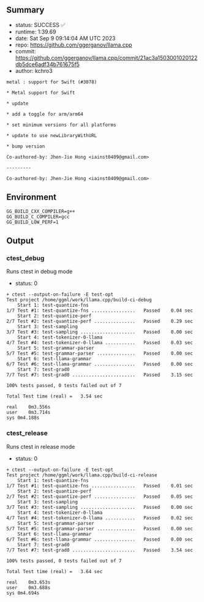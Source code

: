 ## Summary

- status:  SUCCESS ✅
- runtime: 1:39.69
- date:    Sat Sep  9 09:14:04 AM UTC 2023
- repo:    https://github.com/ggerganov/llama.cpp
- commit:  https://github.com/ggerganov/llama.cpp/commit/21ac3a1503001020122db5dce6adf34b761675f5
- author:  kchro3
```
metal : support for Swift (#3078)

* Metal support for Swift

* update

* add a toggle for arm/arm64

* set minimum versions for all platforms

* update to use newLibraryWithURL

* bump version

Co-authored-by: Jhen-Jie Hong <iainst0409@gmail.com>

---------

Co-authored-by: Jhen-Jie Hong <iainst0409@gmail.com>
```

## Environment

```
GG_BUILD_CXX_COMPILER=g++
GG_BUILD_C_COMPILER=gcc
GG_BUILD_LOW_PERF=1
```

## Output

### ctest_debug

Runs ctest in debug mode
- status: 0
```
+ ctest --output-on-failure -E test-opt
Test project /home/ggml/work/llama.cpp/build-ci-debug
    Start 1: test-quantize-fns
1/7 Test #1: test-quantize-fns ................   Passed    0.04 sec
    Start 2: test-quantize-perf
2/7 Test #2: test-quantize-perf ...............   Passed    0.29 sec
    Start 3: test-sampling
3/7 Test #3: test-sampling ....................   Passed    0.00 sec
    Start 4: test-tokenizer-0-llama
4/7 Test #4: test-tokenizer-0-llama ...........   Passed    0.03 sec
    Start 5: test-grammar-parser
5/7 Test #5: test-grammar-parser ..............   Passed    0.00 sec
    Start 6: test-llama-grammar
6/7 Test #6: test-llama-grammar ...............   Passed    0.00 sec
    Start 7: test-grad0
7/7 Test #7: test-grad0 .......................   Passed    3.15 sec

100% tests passed, 0 tests failed out of 7

Total Test time (real) =   3.54 sec

real	0m3.556s
user	0m3.714s
sys	0m4.188s
```

### ctest_release

Runs ctest in release mode
- status: 0
```
+ ctest --output-on-failure -E test-opt
Test project /home/ggml/work/llama.cpp/build-ci-release
    Start 1: test-quantize-fns
1/7 Test #1: test-quantize-fns ................   Passed    0.01 sec
    Start 2: test-quantize-perf
2/7 Test #2: test-quantize-perf ...............   Passed    0.05 sec
    Start 3: test-sampling
3/7 Test #3: test-sampling ....................   Passed    0.00 sec
    Start 4: test-tokenizer-0-llama
4/7 Test #4: test-tokenizer-0-llama ...........   Passed    0.02 sec
    Start 5: test-grammar-parser
5/7 Test #5: test-grammar-parser ..............   Passed    0.00 sec
    Start 6: test-llama-grammar
6/7 Test #6: test-llama-grammar ...............   Passed    0.00 sec
    Start 7: test-grad0
7/7 Test #7: test-grad0 .......................   Passed    3.54 sec

100% tests passed, 0 tests failed out of 7

Total Test time (real) =   3.64 sec

real	0m3.653s
user	0m3.688s
sys	0m4.694s
```
